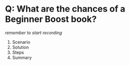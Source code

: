 # Q: What are the chances of a Beginner Boost book?

*remember to start recording*

1. Scenario
2. Solution
3. Steps
4. Summary

